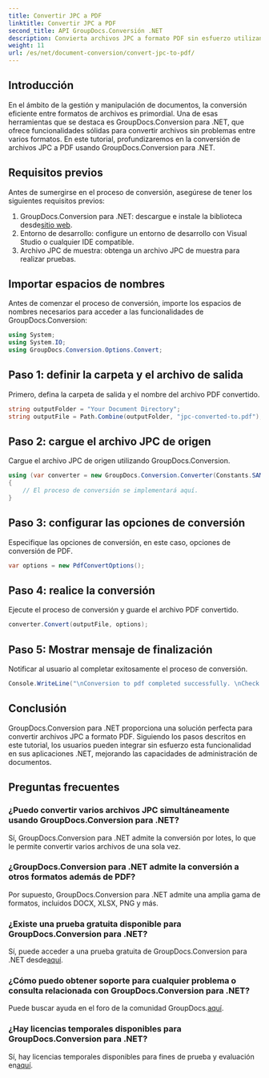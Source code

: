 ```yaml
---
title: Convertir JPC a PDF
linktitle: Convertir JPC a PDF
second_title: API GroupDocs.Conversión .NET
description: Convierta archivos JPC a formato PDF sin esfuerzo utilizando GroupDocs.Conversion para .NET. Mejore sus capacidades de gestión de documentos con esta solución perfecta.
weight: 11
url: /es/net/document-conversion/convert-jpc-to-pdf/
---
```

## Introducción
En el ámbito de la gestión y manipulación de documentos, la conversión eficiente entre formatos de archivos es primordial. Una de esas herramientas que se destaca es GroupDocs.Conversion para .NET, que ofrece funcionalidades sólidas para convertir archivos sin problemas entre varios formatos. En este tutorial, profundizaremos en la conversión de archivos JPC a PDF usando GroupDocs.Conversion para .NET.
## Requisitos previos
Antes de sumergirse en el proceso de conversión, asegúrese de tener los siguientes requisitos previos:
1. GroupDocs.Conversion para .NET: descargue e instale la biblioteca desde[sitio web](https://releases.groupdocs.com/conversion/net/).
2. Entorno de desarrollo: configure un entorno de desarrollo con Visual Studio o cualquier IDE compatible.
3. Archivo JPC de muestra: obtenga un archivo JPC de muestra para realizar pruebas.

## Importar espacios de nombres
Antes de comenzar el proceso de conversión, importe los espacios de nombres necesarios para acceder a las funcionalidades de GroupDocs.Conversion:
```csharp
using System;
using System.IO;
using GroupDocs.Conversion.Options.Convert;
```

## Paso 1: definir la carpeta y el archivo de salida
Primero, defina la carpeta de salida y el nombre del archivo PDF convertido.
```csharp
string outputFolder = "Your Document Directory";
string outputFile = Path.Combine(outputFolder, "jpc-converted-to.pdf");
```
## Paso 2: cargue el archivo JPC de origen
Cargue el archivo JPC de origen utilizando GroupDocs.Conversion.
```csharp
using (var converter = new GroupDocs.Conversion.Converter(Constants.SAMPLE_JPC))
{
    // El proceso de conversión se implementará aquí.
}
```
## Paso 3: configurar las opciones de conversión
Especifique las opciones de conversión, en este caso, opciones de conversión de PDF.
```csharp
var options = new PdfConvertOptions();
```
## Paso 4: realice la conversión
Ejecute el proceso de conversión y guarde el archivo PDF convertido.
```csharp
converter.Convert(outputFile, options);
```
## Paso 5: Mostrar mensaje de finalización
Notificar al usuario al completar exitosamente el proceso de conversión.
```csharp
Console.WriteLine("\nConversion to pdf completed successfully. \nCheck output in {0}", outputFolder);
```

## Conclusión
GroupDocs.Conversion para .NET proporciona una solución perfecta para convertir archivos JPC a formato PDF. Siguiendo los pasos descritos en este tutorial, los usuarios pueden integrar sin esfuerzo esta funcionalidad en sus aplicaciones .NET, mejorando las capacidades de administración de documentos.
## Preguntas frecuentes
### ¿Puedo convertir varios archivos JPC simultáneamente usando GroupDocs.Conversion para .NET?
Sí, GroupDocs.Conversion para .NET admite la conversión por lotes, lo que le permite convertir varios archivos de una sola vez.
### ¿GroupDocs.Conversion para .NET admite la conversión a otros formatos además de PDF?
Por supuesto, GroupDocs.Conversion para .NET admite una amplia gama de formatos, incluidos DOCX, XLSX, PNG y más.
### ¿Existe una prueba gratuita disponible para GroupDocs.Conversion para .NET?
 Sí, puede acceder a una prueba gratuita de GroupDocs.Conversion para .NET desde[aquí](https://releases.groupdocs.com/).
### ¿Cómo puedo obtener soporte para cualquier problema o consulta relacionada con GroupDocs.Conversion para .NET?
 Puede buscar ayuda en el foro de la comunidad GroupDocs.[aquí](https://forum.groupdocs.com/c/conversion/11).
### ¿Hay licencias temporales disponibles para GroupDocs.Conversion para .NET?
 Sí, hay licencias temporales disponibles para fines de prueba y evaluación en[aquí](https://purchase.groupdocs.com/temporary-license/).